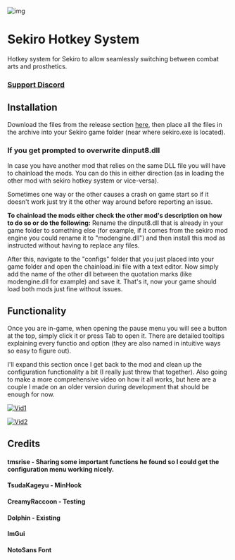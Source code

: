 ![img](https://i.imgur.com/7UD9s3t.png)

# Sekiro Hotkey System
Hotkey system for Sekiro to allow seamlessly switching between combat arts and prosthetics.

### [Support Discord](https://discord.gg/u4zNjc2a)

## Installation
Download the files from the release section [here](https://github.com/ReaperAnon/SekiroHotkeySystem/releases/download/main/release.7z), then place all the files in the archive into your Sekiro game folder (near where sekiro.exe is located).
### If you get prompted to overwrite dinput8.dll
In case you have another mod that relies on the same DLL file you will have to chainload the mods. You can do this in either direction (as in loading the other mod with sekiro hotkey system or vice-versa).

Sometimes one way or the other causes a crash on game start so if it doesn't work just try it the other way around before reporting an issue.

**To chainload the mods either check the other mod's description on how to do so or do the following:** Rename the dinput8.dll that is already in your game folder to something else (for example, if it comes from the sekiro mod engine you could rename it to "modengine.dll") and then install this mod as instructed without having to replace any files.

After this, navigate to the "configs" folder that you just placed into your game folder and open the chainload.ini file with a text editor. Now simply add the name of the other dll between the quotation marks (like modengine.dll for example) and save it.
That's it, now your game should load both mods just fine without issues.

## Functionality
Once you are in-game, when opening the pause menu you will see a button at the top, simply click it or press Tab to open it. There are detailed tooltips explaining every functio and option (they are also named in intuitive ways so easy to figure out).

I'll expand this section once I get back to the mod and clean up the configuration functionality a bit (I really just threw that together). Also going to make a more comprehensive video on how it all works, but here are a couple I made on an older version during development that should be enough for now.

[![Vid1](https://img.youtube.com/vi/DObp2otd7ic/sddefault.jpg)](https://www.youtube.com/watch?v=DObp2otd7ic)

[![Vid2](https://img.youtube.com/vi/stx7W0il18c/sddefault.jpg)](https://www.youtube.com/watch?v=stx7W0il18c)

## Credits
#### tmsrise - Sharing some important functions he found so I could get the configuration menu working nicely.
#### TsudaKageyu - MinHook
#### CreamyRaccoon - Testing
#### Dolphin - Existing
#### ImGui
#### NotoSans Font
